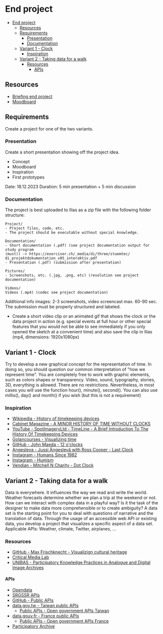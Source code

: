# End project

- [End project](#end-project)
  - [Resources](#resources)
  - [Requirements](#requirements)
    - [Presentation](#presentation)
    - [Documentation](#documentation)
  - [Variant 1 - Clock](#variant-1---clock)
    - [Inspiration](#inspiration)
  - [Variant 2 - Taking data for a walk](#variant-2---taking-data-for-a-walk)
    - [Resources](#resources-1)
      - [APIs](#apis)


## Resources

- [Briefing end project](Briefing%20Kickstart%20Prog%202023.pdf)
- [Moodboard](https://miro.com/app/board/uXjVNP36mxQ=/?share_link_id=933066774215)

## Requirements

Create a project for one of the two variants.

### Presentation

Create a short presentation showing off the project idea.

- Concept
- Moodboard
- Inspiration
- First prototypes

Date: 18.12.2023
Duration: 5 min presentation + 5 min discussion

### Documentation

The project is best uploaded to Ilias as a zip file with the following folder structure:

```
Project/
- Project files, code, etc.
- The project should be executable without special knowledge.

Documentation/
- Short documentation (.pdf) (see project documentation output for study program
(must)) -> https://exorciser.ch/_media/di/three/stuemtec/
di_projektdokumentation_v05_interaktiv.pdf
- Presentation (.pdf) (submission after presentation)

Pictures/
- Screenshots, etc. (.jpg, .png, etc) (resolution see project documentation)

Videos/
Videos (.mp4) (codec see project documentation)
```

Additional info images: 2-3 screenshots, video screencast max. 60-90 sec.
The submission must be properly structured and labeled.

- Create a short video clip or an animated gif that shows the clock or the data project in action (e.g. special events at full hour or other special features that you would not be able to see immediately if you only opened the sketch at a convenient time) and also save the clip in Ilias (mp4, dimensions: 1920x1080px)

## Variant 1 - Clock

Try to develop a new graphical concept for the representation of time. In doing so, you should question our common interpretation of "how we represent time". You are completely free to work with graphic elements, such as colors shapes or transparency.
Video, sound, typography, stories, 3D, everything is allowed. There are no restrictions. Nevertheless, in most cases you will use the function hour(), minute(), second(). You can also use millis(), day() and month() if you wish (but this is not a requirement)

### Inspiration

- [Wikipedia - History of timekeeping devices](https://en.wikipedia.org/wiki/History_of_timekeeping_devices)
- [Cabinet Magazine - A MINOR HISTORY OF TIME WITHOUT CLOCKS](https://www.cabinetmagazine.org/issues/29/foer.php)
- [YouTube - SpotImageryLtd - TimeLine - A Brief Introduction To The History Of Timekeeping Devices](https://www.youtube.com/watch?v=At5atF4mKiU)
- [Golancourses - Visualizing time](https://golancourses.net/2015/lectures/visualizing-time/)
- [GitHub - John Maeda - 12 o'clocks](https://codingtrain.github.io/12oclocks/)
- [Angesleva - Jussi Ängeslevä with Ross Cooper - Last Clock](http://angesleva.iki.fi/art/last/)
- [Instagram - Humans Since 1982](https://www.instagram.com/humanssince1982/)
- [Instagram - Humism](https://www.instagram.com/humism/)
- [Vendian - Mitchell N Charity - Dot Clock](http://www.vendian.org/envelope/dir2/day_of_dots/)

## Variant 2 - Taking data for a walk

Data is everywhere. It influences the way we read and write the world. Weather forecasts determine whether we plan a trip at the weekend or not. How can we interact with complex data in a playful way? Is it the task of the designer to make data more comprehensible or to create ambiguity? A data set is the starting point for you to deal with questions of narrative and the translation of data. Through the usage of an accessible web API or existing data, you develop a project that visualizes a specific aspect of a data set.
Applicable APIs: Weather, climate, Twitter, airplanes, ...

### Resources

- [GitHub - Max Frischknecht - Visualizign cultural heritage](https://github.com/baselcodes/BCD2023/tree/main/visualizing-cultural-heritage)
- [Critical Media Lab](https://criticalmedialab.ch/)
- [UNIBAS - Participatory Knowledge Practices in Analogue and Digital Image Archives](https://dbis.dmi.unibas.ch/research/projects/pia/)

#### APIs

- [Opendata](https://opendata.swiss/de)
- [SRGSSR APIs](https://developer.srgssr.ch/api-catalog)
- [GitHub - Public APIs](https://github.com/public-apis/public-apis)
- [data.gov.tw - Taiwan public APIs](https://data.gov.tw/)
  - [Public APIs - Open government APIs Taiwan](https://publicapis.io/open-government-taiwan-api)
- [data.gouv.fr - France public APIs](https://www.data.gouv.fr/fr/)
  - [Public APIs - Open government APIs France](https://publicapis.io/open-government-france-api)
- [Participatory Archive](https://participatory-archives.ch/s/explore)